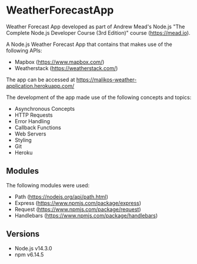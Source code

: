 # WeatherForecastApp
Weather Forecast App developed as part of Andrew Mead's Node.js "The Complete Node.js Developer Course (3rd Edition)" course (https://mead.io).

A Node.js Weather Forecast App that contains that makes use of the following APIs:
* Mapbox (https://www.mapbox.com/)
* Weatherstack (https://weatherstack.com/)

The app can be accessed at https://malikos-weather-application.herokuapp.com/

The development of the app made use of the following concepts and topics:
* Asynchronous Concepts
* HTTP Requests
* Error Handling
* Callback Functions
* Web Servers
* Styling
* Git
* Heroku

## Modules
The following modules were used:
* Path (https://nodejs.org/api/path.html)
* Express (https://www.npmjs.com/package/express)
* Request (https://www.npmjs.com/package/request)
* Handlebars (https://www.npmjs.com/package/handlebars)

## Versions
* Node.js v14.3.0
* npm v6.14.5
